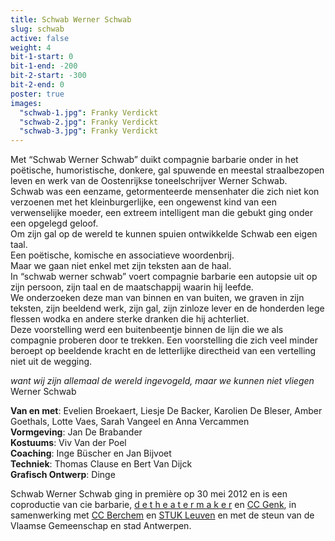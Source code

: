 ```yaml
---
title: Schwab Werner Schwab
slug: schwab
active: false
weight: 4
bit-1-start: 0
bit-1-end: -200
bit-2-start: -300
bit-2-end: 0
poster: true
images:
  "schwab-1.jpg": Franky Verdickt
  "schwab-2.jpg": Franky Verdickt
  "schwab-3.jpg": Franky Verdickt
---
```


<style>
  #main {
    background: #eb2427;
  }

  #content {
    color: #222;
  }

  #background-bit-1 {
    width: 100%;
    height: 1500px;
    position: absolute;
    background: url({{ .Site.BaseURL }}img/schwab-bit-1.png) no-repeat top right;
  }

  #background-bit-2 {
    width: 100%;
    height: 1500px;
    position: absolute;
    background: url({{ .Site.BaseURL }}img/schwab-bit-2.png) no-repeat top left;
  }

 /* #background-bit-3 {
    width: 100%;
    height: 667px;
    position: absolute;
    top: 100px;
    background: url({{ .Site.BaseURL }}img/undertwasser-wasserwasser-bit-3.png) no-repeat top right;
  }*/
</style>

Met “Schwab Werner Schwab” duikt compagnie barbarie onder in het poëtische, humoristische, donkere, gal spuwende en meestal straalbezopen leven en werk van de Oostenrijkse toneelschrijver Werner Schwab.<br>
Schwab was een eenzame, getormenteerde mensenhater die zich niet kon verzoenen met het kleinburgerlijke, een ongewenst kind van een verwenselijke moeder, een extreem intelligent man die gebukt ging onder een opgelegd geloof.<br>
Om zijn gal op de wereld te kunnen spuien ontwikkelde Schwab een eigen taal.<br>
Een poëtische, komische en associatieve woordenbrij.<br>
Maar we gaan niet enkel met zijn teksten aan de haal.<br>
In “schwab werner schwab” voert compagnie barbarie een autopsie uit op zijn persoon, zijn taal en de maatschappij waarin hij leefde. <br>
We onderzoeken deze man van binnen en van buiten, we graven in zijn teksten, zijn beeldend werk, zijn gal, zijn zinloze lever en de honderden lege flessen wodka en andere sterke dranken die hij achterliet.<br>
Deze voorstelling werd een buitenbeentje binnen de lijn die we als compagnie proberen door te trekken. Een voorstelling die zich veel minder beroept op beeldende kracht en de letterlijke directheid van een vertelling niet uit de wegging.

_want wij zijn allemaal de wereld ingevogeld, maar we kunnen niet vliegen_<br>
Werner Schwab

**Van en met**: Evelien Broekaert, Liesje De Backer, Karolien De Bleser, Amber Goethals, Lotte Vaes, Sarah Vangeel en Anna Vercammen<br>
**Vormgeving**: Jan De Brabander<br>
**Kostuums**: Viv Van der Poel<br>
**Coaching**: Inge Büscher en Jan Bijvoet <br>
**Techniek**: Thomas Clause en Bert Van Dijck<br>
**Grafisch Ontwerp**: Dinge

Schwab Werner Schwab ging in première op 30 mei 2012 en is een coproductie van cie barbarie, <a href="http://www.detheatermaker.be/">d&nbsp;e&nbsp;t&nbsp;h&nbsp;e&nbsp;a&nbsp;t&nbsp;e&nbsp;r&nbsp;m&nbsp;a&nbsp;k&nbsp;e&nbsp;r</a> en <a href="http://www.c-minecultuurcentrum.be/">CC Genk</a>, in samenwerking met <a href="http://www.ccberchem.be/">CC Berchem</a> en <a href="http://www.stuk.be/">STUK Leuven</a> en met de steun van de Vlaamse Gemeenschap en stad Antwerpen.
